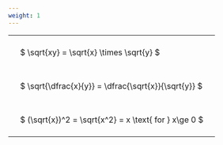 ```yaml
---
weight: 1
---
```


<style type="text/css">
#T_b6367 th.col_heading {
  text-align: left;
  font-size: 1em;
}
#T_b6367 td {
  text-align: left;
  font-size: 1em;
  padding: 1.5em;
}
</style>
<table id="T_b6367">
  <thead>
  </thead>
  <tbody>
    <tr>
      <td id="T_b6367_row0_col0" class="data row0 col0" >$ \sqrt{xy} = \sqrt{x} \times \sqrt{y} $</td>
    </tr>
    <tr>
      <td id="T_b6367_row1_col0" class="data row1 col0" >$ \sqrt{\dfrac{x}{y}} = \dfrac{\sqrt{x}}{\sqrt{y}} $</td>
    </tr>
    <tr>
      <td id="T_b6367_row2_col0" class="data row2 col0" >$ (\sqrt{x})^2 = \sqrt{x^2} = x \text{ for } x\ge 0 $</td>
    </tr>
  </tbody>
</table>
